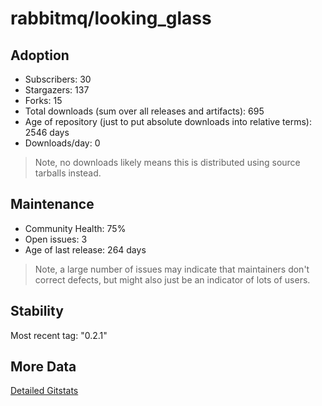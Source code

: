 # rabbitmq/looking_glass

## Adoption

- Subscribers: 30
- Stargazers: 137
- Forks: 15
- Total downloads (sum over all releases and artifacts): 695
- Age of repository (just to put absolute downloads into relative terms): 2546 days
- Downloads/day: 0

> Note, no downloads likely means this is distributed using source tarballs instead.

## Maintenance

- Community Health: 75%
- Open issues: 3
- Age of last release: 264 days

> Note, a large number of issues may indicate that maintainers don't correct defects, but might also
> just be an indicator of lots of users.

## Stability

Most recent tag: "0.2.1"

## More Data

[Detailed Gitstats](/bazel-catalog/gitstats/rabbitmq/looking_glass)


